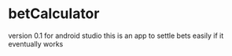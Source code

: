 # betCalculator
version 0.1 for android studio
this is an app to settle bets easily if it eventually works
